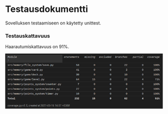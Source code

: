 # Testausdokumentti
Sovelluksen testaamiseen on käytetty unittest.

### Testauskattavuus

Haarautumiskattavuus on 91%.

![covreport](./kuvat/covreport.png)

